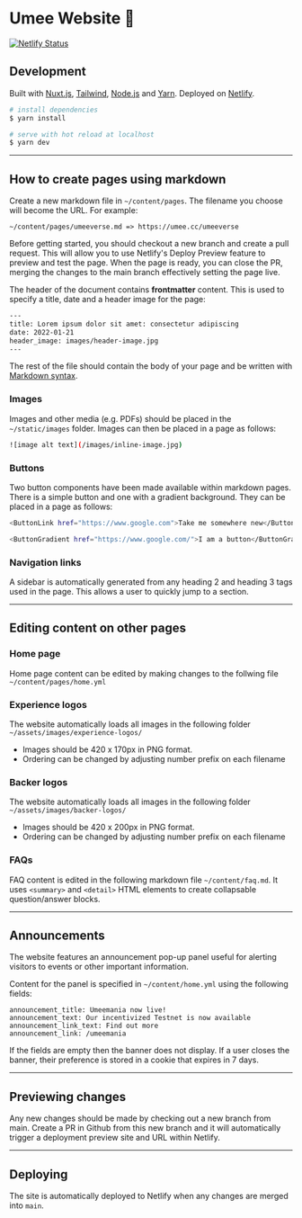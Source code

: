 # Umee Website 🐙

[![Netlify Status](https://api.netlify.com/api/v1/badges/423df50c-2801-4926-83b7-8415e4d450cf/deploy-status)](https://app.netlify.com/sites/vibrant-bassi-5dde1e/deploys)

## Development

Built with [Nuxt.js](https://nuxtjs.org/), [Tailwind](https://tailwindcss.com/), [Node.js](https://nodejs.org/) and [Yarn](https://yarnpkg.com/). Deployed on [Netlify](https://netlify.com).

```bash
# install dependencies
$ yarn install

# serve with hot reload at localhost
$ yarn dev
```

---

## How to create pages using markdown

Create a new markdown file in `~/content/pages`. The filename you choose will become the URL. For example:

`~/content/pages/umeeverse.md => https://umee.cc/umeeverse`

Before getting started, you should checkout a new branch and create a pull request. This will allow you to use Netlify's Deploy Preview feature to preview and test the page. When the page is ready, you can close the PR, merging the changes to the main branch effectively setting the page live.

The header of the document contains **frontmatter** content. This is used to specify a title, date and a header image for the page:

```bash
---
title: Lorem ipsum dolor sit amet: consectetur adipiscing
date: 2022-01-21
header_image: images/header-image.jpg
---
```

The rest of the file should contain the body of your page and be written with [Markdown syntax](https://www.markdownguide.org/basic-syntax/).

### Images

Images and other media (e.g. PDFs) should be placed in the `~/static/images` folder. Images can then be placed in a page as follows:

```bash
![image alt text](/images/inline-image.jpg)
```

### Buttons

Two button components have been made available within markdown pages. There is a simple button and one with a gradient background. They can be placed in a page as follows:

```bash
<ButtonLink href="https://www.google.com">Take me somewhere new</ButtonLink>

<ButtonGradient href="https://www.google.com/">I am a button</ButtonGradient>
```

### Navigation links

A sidebar is automatically generated from any heading 2 and heading 3 tags used in the page. This allows a user to quickly jump to a section.

---

## Editing content on other pages

### Home page

Home page content can be edited by making changes to the follwing file `~/content/pages/home.yml`

### Experience logos

The website automatically loads all images in the following folder `~/assets/images/experience-logos/`

- Images should be 420 x 170px in PNG format.
- Ordering can be changed by adjusting number prefix on each filename

### Backer logos

The website automatically loads all images in the following folder `~/assets/images/backer-logos/`

- Images should be 420 x 200px in PNG format.
- Ordering can be changed by adjusting number prefix on each filename

### FAQs

FAQ content is edited in the following markdown file `~/content/faq.md`. It uses `<summary>` and `<detail>` HTML elements to create collapsable question/answer blocks.

---

## Announcements

The website features an announcement pop-up panel useful for alerting visitors to events or other important information.

Content for the panel is specified in `~/content/home.yml` using the following fields:

```
announcement_title: Umeemania now live!
announcement_text: Our incentivized Testnet is now available
announcement_link_text: Find out more
announcement_link: /umeemania
```

If the fields are empty then the banner does not display. If a user closes the banner, their preference is stored in a cookie that expires in 7 days.

---

## Previewing changes

Any new changes should be made by checking out a new branch from main. Create a PR in Github from this new branch and it will automatically trigger a deployment preview site and URL within Netlify.

---

## Deploying

The site is automatically deployed to Netlify when any changes are merged into `main`.

